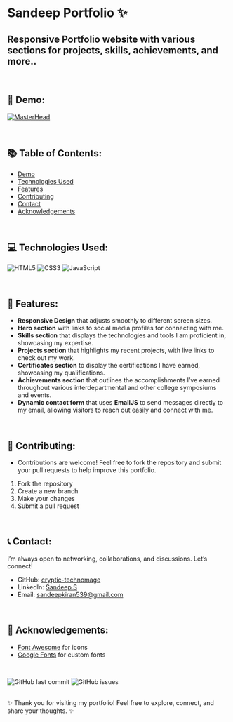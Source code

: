 # Sandeep Portfolio ✨
## Responsive Portfolio website with various sections for projects, skills, achievements, and more..

<br>

## 🚀 Demo: 
[![MasterHead](https://raw.githubusercontent.com/cryptic-technomage/s-sandeep-portfolio/master/demo-img.gif)](https://sage-beignet-3c92f1.netlify.app)

<br>

## 📚 Table of Contents:
- [Demo](#demo)
- [Technologies Used](#technologies-used)
- [Features](#features)
- [Contributing](#contributing)
- [Contact](#contact)
- [Acknowledgements](#acknowledgements)

<br>

## 💻 Technologies Used:
![HTML5](https://img.shields.io/badge/html5-%23E34F26.svg?style=for-the-badge&logo=html5&logoColor=white)
![CSS3](https://img.shields.io/badge/css3-%231572B6.svg?style=for-the-badge&logo=css3&logoColor=white)
![JavaScript](https://img.shields.io/badge/javascript-%23323330.svg?style=for-the-badge&logo=javascript&logoColor=%23F7DF1E) 

<br>

## 🚀 Features:
- **Responsive Design** that adjusts smoothly to different screen sizes.
- **Hero section** with links to social media profiles for connecting with me.
- **Skills section** that displays the technologies and tools I am proficient in, showcasing my expertise.
- **Projects section** that highlights my recent projects, with live links to check out my work.
- **Certificates section** to display the certifications I have earned, showcasing my qualifications.
- **Achievements section** that outlines the accomplishments I’ve earned throughout various interdepartmental and other college symposiums and events.
- **Dynamic contact form** that uses **EmailJS** to send messages directly to my email, allowing visitors to reach out easily and connect with me.

<br>

## 🤝 Contributing:
- Contributions are welcome! Feel free to fork the repository and submit your pull requests to help improve this portfolio.
1. Fork the repository
2. Create a new branch
3. Make your changes
4. Submit a pull request

<br>

## 📞 Contact:
I’m always open to networking, collaborations, and discussions. Let’s connect!
- GitHub: [cryptic-technomage](https://github.com/cryptic-technomage)
- LinkedIn: [Sandeep S](https://www.linkedin.com/in/s-sandeep-65bb81292)
- Email: sandeepkiran539@gmail.com

<br>

## 🎉 Acknowledgements:
- [Font Awesome](https://fontawesome.com) for icons
- [Google Fonts](https://fonts.google.com) for custom fonts

<br>

![GitHub last commit](https://img.shields.io/github/last-commit/cryptic-technomage/s-sandeep-portfolio)
![GitHub issues](https://img.shields.io/github/issues/cryptic-technomage/s-sandeep-portfolio)

<br>
✨ Thank you for visiting my portfolio! Feel free to explore, connect, and share your thoughts. ✨
